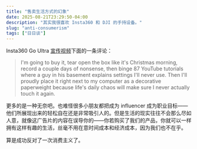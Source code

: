 ```yaml
---
title: "售卖生活方式的幻象"
date: 2025-08-21T23:29:50-04:00
description: "其实我很喜欢 Insta360 和 DJI 的手持设备。"
slug: "anti-consumerism"
tags: ["日日谈"]
---
```


Insta360 Go Ultra [宣传视频](https://youtu.be/aerfumuugbM)下面的一条评论：

> I'm going to buy it, tear open the box like it's Christmas morning, record a couple days of nonsense, then binge 87 YouTube tutorials where a guy in his basement explains settings I'll never use. Then I'll proudly place it right next to my computer as a decorative paperweight because life's daily chaos will make sure I never actually touch it again.

更多的是一种无奈吧。也难怪很多小朋友都把成为 influencer 成为职业目标——他们所展现出来的轻松自在还是非常吸引人的。但是生活的现实往往不会那么尽如人意，就像这广告片的内容在误导你的——你若购买了我们的产品，你就可以一样拥有这样有趣的生活，丝毫不用在意时间成本和经济成本，因为我们也不在乎。

算是成功反对了一次消费主义了。
